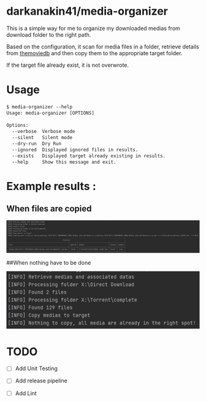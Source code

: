 darkanakin41/media-organizer
===

This is a simple way for me to organize my downloaded medias from download folder to the right path.

Based on the configuration, it scan for media files in a folder, retrieve details from [themoviedb](https://www.themoviedb.org/)
and then copy them to the appropriate target folder.

If the target file already exist, it is not overwrote.

# Usage

```shell
$ media-organizer --help
Usage: media-organizer [OPTIONS]

Options:
  --verbose  Verbose mode
  --silent   Silent mode
  --dry-run  Dry Run
  --ignored  Displayed ignored files in results.
  --exists   Displayed target already existing in results.
  --help     Show this message and exit.
```

# Example results :

## When files are copied

![When nothing have to be done](./doc/assets/output-copied.png)

##When nothing have to be done

![When nothing have to be done](./doc/assets/output-nothing.png)

# TODO

* [ ] Add Unit Testing
* [ ] Add release pipeline
* [ ] Add Lint


